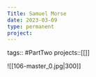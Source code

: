 ```yaml
---
Title: Samuel Morse
date: 2023-03-09
type: permanent
project:
---
```


tags::  #PartTwo 
projects::[[]]

![[106-master_0.jpg|300]]